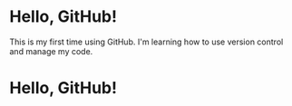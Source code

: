 # Hello, GitHub!

This is my first time using GitHub. I'm learning how to use version control and manage my code.
# Hello, GitHub!
